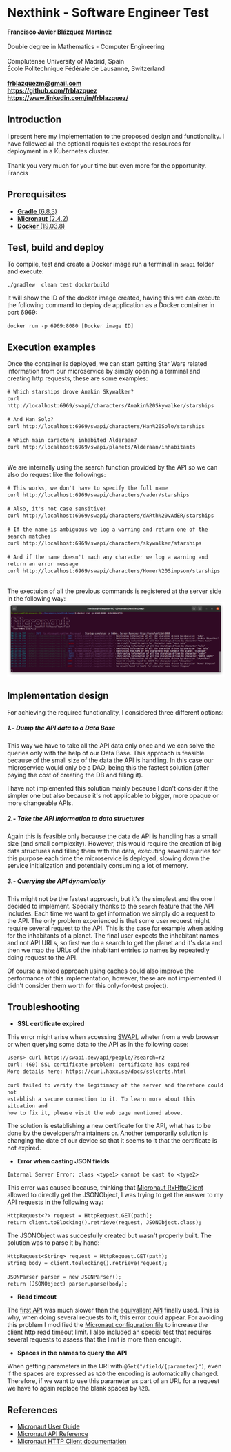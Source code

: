 # Nexthink - Software Engineer Test
	
**Francisco Javier Blázquez Martínez** \
\
Double degree in Mathematics - Computer Engineering \
\
Complutense University of Madrid, Spain \
École Politechnique Fédérale de Lausanne, Switzerland \
\
**frblazquezm@gmail.com**                      
**https://github.com/frblazquez**             
**https://www.linkedin.com/in/frblazquez/**   



## Introduction

I present here my implementation to the proposed design and functionality. I have followed all the optional requisites except the resources for deployment in a Kubernetes cluster. \
\
Thank you very much for your time but even more for the opportunity. \
Francis



## Prerequisites

- [**Gradle** (6.8.3)](https://gradle.org/)        
- [**Micronaut** (2.4.2)](https://micronaut.io/)   
- [**Docker** (19.03.8)](https://www.docker.com/)   



## Test, build and deploy

To compile, test and create a Docker image run a terminal in ```swapi``` folder and execute:
```
./gradlew  clean test dockerbuild
```
It will show the ID of the docker image created, having this we can execute the following command to deploy de application as a Docker container in port 6969:
```
docker run -p 6969:8080 [Docker image ID]
```



## Execution examples

Once the container is deployed, we can start getting Star Wars related information from our microservice by simply opening a terminal and creating http requests, these are some examples:
```
# Which starships drove Anakin Skywalker?
curl http://localhost:6969/swapi/characters/Anakin%20Skywalker/starships

# And Han Solo?
curl http://localhost:6969/swapi/characters/Han%20Solo/starships

# Which main caracters inhabited Alderaan?
curl http://localhost:6969/swapi/planets/Alderaan/inhabitants
```
\
We are internally using the search function provided by the API so we can also do request like the followings:
```
# This works, we don't have to specify the full name
curl http://localhost:6969/swapi/characters/vader/starships

# Also, it's not case sensitive!
curl http://localhost:6969/swapi/characters/dARth%20vAdER/starships

# If the name is ambiguous we log a warning and return one of the search matches
curl http://localhost:6969/swapi/characters/skywalker/starships

# And if the name doesn't mach any character we log a warning and return an error message
curl http://localhost:6969/swapi/characters/Homer%20Simpson/starships
```
\
The exectuion of all the previous commands is registered at the server side in the following way:
![Image](/swapi/imgs/execution_log.png) 



## Implementation design

For achieving the required functionality, I considered three different options:

##### 1.- Dump the API data to a Data Base

This way we have to take all the API data only once and we can solve the queries only with the help of our Data Base. This approach is feasible because of the small size of the data the API is handling. In this case our microservice would only be a DAO, being this the fastest solution (after paying the cost of creating the DB and filling it).

I have not implemented this solution mainly because I don't consider it the simpler one but also because it's not applicable to bigger, more opaque or more changeable APIs. 

##### 2.- Take the API information to data structures

Again this is feasible only because the data de API is handling has a small size (and small complexity). However, this would require the creation of big data structures and filling them with the data, executing several queries for this purpose each time the microservice is deployed, slowing down the service initialization and potentially consuming a lot of memory. 

##### 3.- Querying the API dynamically

This might not be the fastest approach, but it's the simplest and the one I decided to implement. Specially thanks to the ```search``` feature that the API includes. Each time we want to get information we simply do a request to the API. The only problem experienced is that some user request might require several request to the API. This is the case for example when asking for the inhabitants of a planet. The final user expects the inhabitant names and not API URLs, so first we do a search to get the planet and it's data and then we map the URLs of the inhabitant entries to names by repeatedly doing request to the API.

Of course a mixed approach using caches could also improve the performance of this implementation, however, these are not implemented (I didn't consider them worth for this only-for-test project). 



## Troubleshooting

* **SSL certificate expired**

This error might arise when accessing [SWAPI](https://swapi.dev/), wheter from a web browser or when querying some data to the API as in the following case:

```
user$> curl https://swapi.dev/api/people/?search=r2
curl: (60) SSL certificate problem: certificate has expired
More details here: https://curl.haxx.se/docs/sslcerts.html

curl failed to verify the legitimacy of the server and therefore could not
establish a secure connection to it. To learn more about this situation and
how to fix it, please visit the web page mentioned above.
```

The solution is establishing a new certificate for the API, what has to be done by the developers/maintainers or. Another temporarily solution is changing the date of our device so that it seems to it that the certificate is not expired. 

* **Error when casting JSON fields**

```
Internal Server Error: class <type1> cannot be cast to <type2>
```

This error was caused because, thinking that [Micronaut RxHttpClient](https://docs.micronaut.io/latest/api/io/micronaut/http/client/RxHttpClient.html) allowed to directly get the JSONObject, I was trying to get the answer to my API requests in the following way:
```
HttpRequest<?> request = HttpRequest.GET(path);
return client.toBlocking().retrieve(request, JSONObject.class);
```

The JSONObject was succesfully created but wasn't properly built. The solution was to parse it by hand:
```
HttpRequest<String> request = HttpRequest.GET(path);
String body = client.toBlocking().retrieve(request);

JSONParser parser = new JSONParser();
return (JSONObject) parser.parse(body);
```

* **Read timeout**

The [first API](https://swapi.dev/) was much slower than the [equivallent API](https://swapi.py4e.com/) finally used. This is why, when doing several requests to it, this error could appear. For avoiding this problem I modified the [Micronaut configuration file](swapi/src/main/resources/application.yml) to increase the client http read timeout limit. I also included an special test that requires several requests to assess that the limit is more than enough.  

* **Spaces in the names to query the API**

When getting parameters in the URI with ```@Get("/field/{parameter}")```, even if the spaces are expressed as ```%20``` the encoding is automatically changed. Therefore, if we want to use this parameter as part of an URL for a request we have to again replace the blank spaces by ```%20```.



## References

- [Micronaut User Guide](https://docs.micronaut.io/2.4.2/guide/index.html)
- [Micronaut API Reference](https://docs.micronaut.io/2.4.2/api/index.html)
- [Micronaut HTTP Client documentation](https://docs.micronaut.io/latest/guide/index.html#httpClient)




